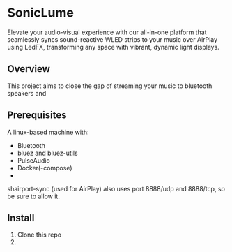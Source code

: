 # SonicLume
Elevate your audio-visual experience with our all-in-one platform that seamlessly syncs sound-reactive WLED strips to your music over AirPlay using LedFX, transforming any space with vibrant, dynamic light displays.

## Overview
This project aims to close the gap of streaming your music to bluetooth speakers and 


## Prerequisites
A linux-based machine with:
- Bluetooth
- bluez and bluez-utils
- PulseAudio
- Docker(-compose)
- 

shairport-sync (used for AirPlay) also uses port 8888/udp and 8888/tcp, so be sure to allow it.

## Install
1. Clone this repo
2. 
